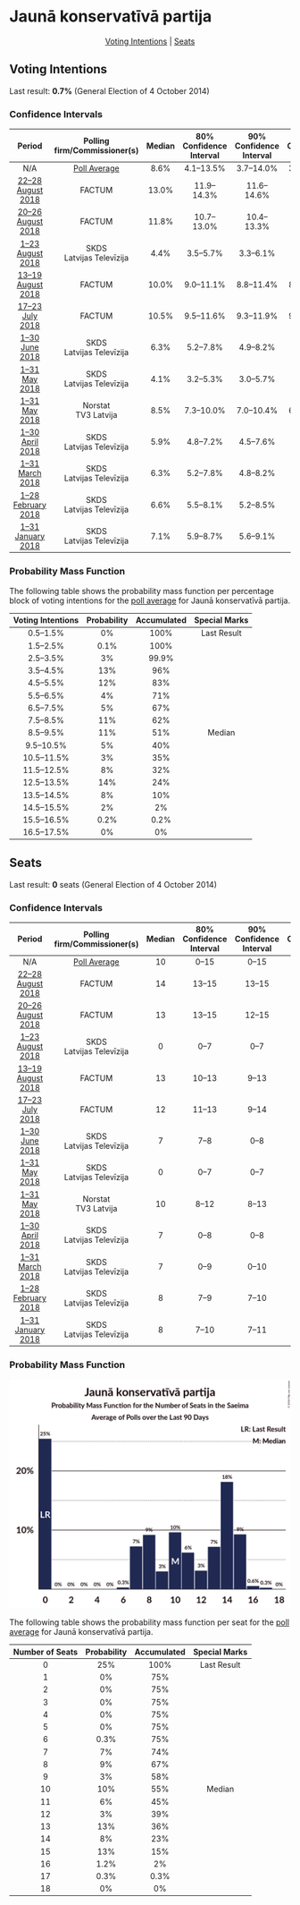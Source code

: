 # Jaunā konservatīvā partija

<p align="center"><a href="#voting-intentions">Voting Intentions</a> | <a href="#seats">Seats</a></p>

## Voting Intentions

Last result: **0.7%** (General Election of 4 October 2014)

### Confidence Intervals

| Period     | Polling firm/Commissioner(s) | Median | 80% Confidence Interval | 90% Confidence Interval | 95% Confidence Interval | 99% Confidence Interval |
|:----------:|:----------------:|:-----------:|:-----------------------:|:-----------------------:|:-----------------------:|:-----------------------:|
| N/A | [Poll Average](average.html) | 8.6% | 4.1–13.5% | 3.7–14.0% | 3.4–14.4% | 2.9–15.1% |
| [22–28 August 2018](2018-08-28-FACTUM.html) | FACTUM | 13.0% | 11.9–14.3% | 11.6–14.6% | 11.3–14.9% | 10.8–15.5% |
| [20–26 August 2018](2018-08-26-FACTUM.html) | FACTUM | 11.8% | 10.7–13.0% | 10.4–13.3% | 10.2–13.6% | 9.7–14.2% |
| [1–23 August 2018](2018-08-23-SKDS.html) | SKDS <br> Latvijas Televīzija | 4.4% | 3.5–5.7% | 3.3–6.1% | 3.0–6.4% | 2.7–7.1% |
| [13–19 August 2018](2018-08-19-FACTUM.html) | FACTUM | 10.0% | 9.0–11.1% | 8.8–11.4% | 8.5–11.6% | 8.1–12.2% |
| [17–23 July 2018](2018-07-23-FACTUM.html) | FACTUM | 10.5% | 9.5–11.6% | 9.3–11.9% | 9.1–12.2% | 8.6–12.7% |
| [1–30 June 2018](2018-06-30-SKDS.html) | SKDS <br> Latvijas Televīzija | 6.3% | 5.2–7.8% | 4.9–8.2% | 4.7–8.5% | 4.2–9.3% |
| [1–31 May 2018](2018-05-31-SKDS.html) | SKDS <br> Latvijas Televīzija | 4.1% | 3.2–5.3% | 3.0–5.7% | 2.8–6.0% | 2.4–6.7% |
| [1–31 May 2018](2018-05-31-Norstat.html) | Norstat <br> TV3 Latvija | 8.5% | 7.3–10.0% | 7.0–10.4% | 6.7–10.8% | 6.2–11.6% |
| [1–30 April 2018](2018-04-30-SKDS.html) | SKDS <br> Latvijas Televīzija | 5.9% | 4.8–7.2% | 4.5–7.6% | 4.3–8.0% | 3.8–8.7% |
| [1–31 March 2018](2018-03-31-SKDS.html) | SKDS <br> Latvijas Televīzija | 6.3% | 5.2–7.8% | 4.8–8.2% | 4.6–8.6% | 4.1–9.4% |
| [1–28 February 2018](2018-02-28-SKDS.html) | SKDS <br> Latvijas Televīzija | 6.6% | 5.5–8.1% | 5.2–8.5% | 4.9–8.9% | 4.4–9.6% |
| [1–31 January 2018](2018-01-31-SKDS.html) | SKDS <br> Latvijas Televīzija | 7.1% | 5.9–8.7% | 5.6–9.1% | 5.3–9.5% | 4.8–10.3% |

### Probability Mass Function

The following table shows the probability mass function per percentage block of voting intentions for the [poll average](average.html) for Jaunā konservatīvā partija.

| Voting Intentions | Probability | Accumulated | Special Marks |
|:-----------------:|:-----------:|:-----------:|:-------------:|
| 0.5–1.5% | 0% | 100% | Last Result |
| 1.5–2.5% | 0.1% | 100% |  |
| 2.5–3.5% | 3% | 99.9% |  |
| 3.5–4.5% | 13% | 96% |  |
| 4.5–5.5% | 12% | 83% |  |
| 5.5–6.5% | 4% | 71% |  |
| 6.5–7.5% | 5% | 67% |  |
| 7.5–8.5% | 11% | 62% |  |
| 8.5–9.5% | 11% | 51% | Median |
| 9.5–10.5% | 5% | 40% |  |
| 10.5–11.5% | 3% | 35% |  |
| 11.5–12.5% | 8% | 32% |  |
| 12.5–13.5% | 14% | 24% |  |
| 13.5–14.5% | 8% | 10% |  |
| 14.5–15.5% | 2% | 2% |  |
| 15.5–16.5% | 0.2% | 0.2% |  |
| 16.5–17.5% | 0% | 0% |  |


## Seats

Last result: **0** seats (General Election of 4 October 2014)

### Confidence Intervals

| Period     | Polling firm/Commissioner(s) | Median | 80% Confidence Interval | 90% Confidence Interval | 95% Confidence Interval | 99% Confidence Interval |
|:----------:|:----------------:|:------:|:-----------------------:|:-----------------------:|:-----------------------:|:-----------------------:|
| N/A | [Poll Average](average.html) | 10 | 0–15 | 0–15 | 0–15 | 0–16 |
| [22–28 August 2018](2018-08-28-FACTUM.html) | FACTUM | 14 | 13–15 | 13–15 | 13–16 | 13–17 |
| [20–26 August 2018](2018-08-26-FACTUM.html) | FACTUM | 13 | 13–15 | 12–15 | 12–15 | 11–15 |
| [1–23 August 2018](2018-08-23-SKDS.html) | SKDS <br> Latvijas Televīzija | 0 | 0–7 | 0–7 | 0–7 | 0–8 |
| [13–19 August 2018](2018-08-19-FACTUM.html) | FACTUM | 13 | 10–13 | 9–13 | 9–13 | 8–14 |
| [17–23 July 2018](2018-07-23-FACTUM.html) | FACTUM | 12 | 11–13 | 9–14 | 8–15 | 8–15 |
| [1–30 June 2018](2018-06-30-SKDS.html) | SKDS <br> Latvijas Televīzija | 7 | 7–8 | 0–8 | 0–9 | 0–10 |
| [1–31 May 2018](2018-05-31-SKDS.html) | SKDS <br> Latvijas Televīzija | 0 | 0–7 | 0–7 | 0–7 | 0–8 |
| [1–31 May 2018](2018-05-31-Norstat.html) | Norstat <br> TV3 Latvija | 10 | 8–12 | 8–13 | 8–13 | 8–15 |
| [1–30 April 2018](2018-04-30-SKDS.html) | SKDS <br> Latvijas Televīzija | 7 | 0–8 | 0–8 | 0–9 | 0–10 |
| [1–31 March 2018](2018-03-31-SKDS.html) | SKDS <br> Latvijas Televīzija | 7 | 0–9 | 0–10 | 0–10 | 0–11 |
| [1–28 February 2018](2018-02-28-SKDS.html) | SKDS <br> Latvijas Televīzija | 8 | 7–9 | 7–10 | 0–11 | 0–11 |
| [1–31 January 2018](2018-01-31-SKDS.html) | SKDS <br> Latvijas Televīzija | 8 | 7–10 | 7–11 | 7–11 | 0–12 |

### Probability Mass Function

![Graph with seats probability mass function not yet produced](average-seats-pmf-jaunākonservatīvāpartija.png "Seats Probability Mass Function")

The following table shows the probability mass function per seat for the [poll average](average.html) for Jaunā konservatīvā partija.

| Number of Seats | Probability | Accumulated | Special Marks |
|:---------------:|:-----------:|:-----------:|:-------------:|
| 0 | 25% | 100% | Last Result |
| 1 | 0% | 75% |  |
| 2 | 0% | 75% |  |
| 3 | 0% | 75% |  |
| 4 | 0% | 75% |  |
| 5 | 0% | 75% |  |
| 6 | 0.3% | 75% |  |
| 7 | 7% | 74% |  |
| 8 | 9% | 67% |  |
| 9 | 3% | 58% |  |
| 10 | 10% | 55% | Median |
| 11 | 6% | 45% |  |
| 12 | 3% | 39% |  |
| 13 | 13% | 36% |  |
| 14 | 8% | 23% |  |
| 15 | 13% | 15% |  |
| 16 | 1.2% | 2% |  |
| 17 | 0.3% | 0.3% |  |
| 18 | 0% | 0% |  |



